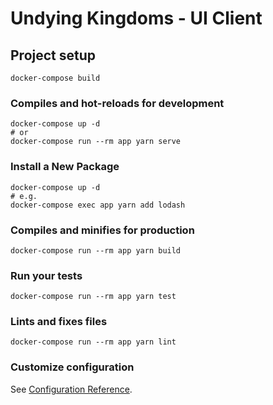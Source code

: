# Undying Kingdoms - UI Client

## Project setup

```
docker-compose build
```

### Compiles and hot-reloads for development

```
docker-compose up -d
# or
docker-compose run --rm app yarn serve
```

### Install a New Package

```
docker-compose up -d
# e.g.
docker-compose exec app yarn add lodash
```

### Compiles and minifies for production

```
docker-compose run --rm app yarn build
```

### Run your tests

```
docker-compose run --rm app yarn test
```

### Lints and fixes files

```
docker-compose run --rm app yarn lint
```

### Customize configuration

See [Configuration Reference](https://cli.vuejs.org/config/).
